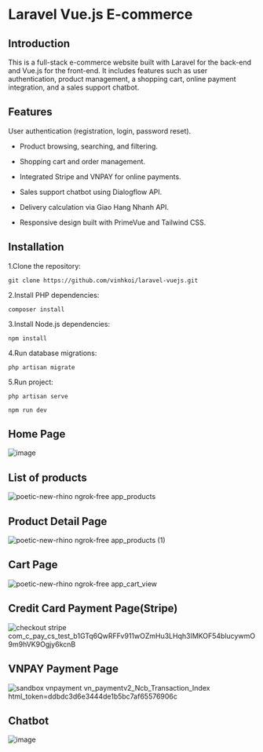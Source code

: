 # Laravel Vue.js E-commerce

## Introduction

This is a full-stack e-commerce website built with Laravel for the back-end and Vue.js for the front-end. It includes features such as user authentication, product management, a shopping cart, online payment integration, and a sales support chatbot.

## Features

User authentication (registration, login, password reset).

- Product browsing, searching, and filtering.

- Shopping cart and order management.

- Integrated Stripe and VNPAY for online payments.

- Sales support chatbot using Dialogflow API.

- Delivery calculation via Giao Hang Nhanh API.

- Responsive design built with PrimeVue and Tailwind CSS.

## Installation

1.Clone the repository:

`git clone https://github.com/vinhkoi/laravel-vuejs.git`

2.Install PHP dependencies:

`composer install`

3.Install Node.js dependencies:

`npm install`

4.Run database migrations:

`php artisan migrate`

5.Run project:

`php artisan serve`

`npm run dev`

## Home Page

![image](https://github.com/user-attachments/assets/40c08643-2113-4a9e-b77f-96a16c22e0a6)

## List of products

![poetic-new-rhino ngrok-free app_products](https://github.com/user-attachments/assets/18b01e08-31c4-409c-9998-32a94e122e8a)

## Product Detail Page

![poetic-new-rhino ngrok-free app_products (1)](https://github.com/user-attachments/assets/67c790c1-bbbe-4897-ae72-d32825a00a70)

## Cart Page

![poetic-new-rhino ngrok-free app_cart_view](https://github.com/user-attachments/assets/5006f3b3-097f-4f2a-aaab-8039554d7cc9)

## Credit Card Payment Page(Stripe)

![checkout stripe com_c_pay_cs_test_b1GTq6QwRFFv911wOZmHu3LHqh3IMKOF54blucywmO9m9hVK9Ogjy6kcnB](https://github.com/user-attachments/assets/e71a419c-f3ae-4ded-a349-ba6bcf9c11c5)

## VNPAY Payment Page

![sandbox vnpayment vn_paymentv2_Ncb_Transaction_Index html_token=ddbdc3d6e3444de1b5bc7af65576906c](https://github.com/user-attachments/assets/010282ba-40f0-4655-a41a-25274ef1962e)

## Chatbot

![image](https://github.com/user-attachments/assets/a21ef680-c7b3-4310-bf42-f638190c0fd2)


